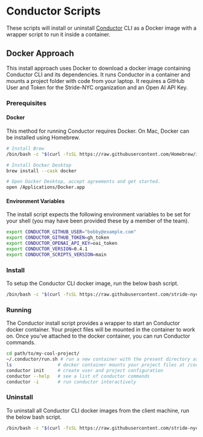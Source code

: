 # Conductor Scripts

These scripts will install or uninstall [Conductor] CLI as a Docker image with a wrapper script to run it inside a container.

[Conductor]: https://github.com/stride-nyc/conductor

## Docker Approach

This install approach uses Docker to download a docker image containing Conductor CLI and its dependencies. It runs Conductor in a container and mounts a project folder with code from your laptop. It requires a GitHub User and Token for the Stride-NYC organization and an Open AI API Key.

### Prerequisites

#### Docker

This method for running Conductor requires Docker. On Mac, Docker can be installed using Homebrew.

```bash
# Install Brew
/bin/bash -c "$(curl -fsSL https://raw.githubusercontent.com/Homebrew/install/HEAD/install.sh)"

# Install Docker Desktop
brew install --cask docker

# Open Docker Desktop, accept agreements and get started.
open /Applications/Docker.app
```

#### Environment Variables

The install script expects the following environment variables to be set for your shell (you may have been provided these by a member of the team).

```bash
export CONDUCTOR_GITHUB_USER="bobby@example.com"
export CONDUCTOR_GITHUB_TOKEN=gh_token
export CONDUCTOR_OPENAI_API_KEY=oai_token
export CONDUCTOR_VERSION=0.4.1
export CONDUCTOR_SCRIPTS_VERSION=main
```

### Install

To setup the Conductor CLI docker image, run the below bash script.

```bash
/bin/bash -c "$(curl -fsSL https://raw.githubusercontent.com/stride-nyc/autopilot-scripts/${CONDUCTOR_SCRIPTS_VERSION:-main}/docker/install.sh)"
```

### Running

The Conductor install script provides a wrapper to start an Conductor docker container. Your project files will be mounted in the container to work on. Once you've attached to the docker container, you can run Conductor commands.

```bash
cd path/to/my-cool-project/
~/.conductor/run.sh # run a new container with the present directory as project path
ls                 # docker container mounts your project files at /codedir/
conductor init     # create user and project configuration
conductor --help   # see a list of conductor commands
conductor -i       # run conductor interactively
```

### Uninstall

To uninstall all Conductor CLI docker images from the client machine, run the below bash script.

```bash
/bin/bash -c "$(curl -fsSL https://raw.githubusercontent.com/stride-nyc/autopilot-scripts/${CONDUCTOR_SCRIPTS_VERSION:-main}/docker/uninstall.sh)"
```
